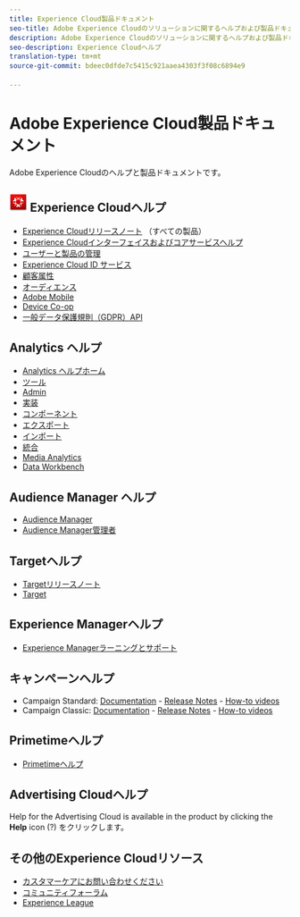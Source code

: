 ```yaml
---
title: Experience Cloud製品ドキュメント
seo-title: Adobe Experience Cloudのソリューションに関するヘルプおよび製品ドキュメントです。
description: Adobe Experience Cloudのソリューションに関するヘルプおよび製品ドキュメントです。
seo-description: Experience Cloudヘルプ
translation-type: tm+mt
source-git-commit: bdeec0dfde7c5415c921aaea4303f3f08c6894e9

---
```



# Adobe Experience Cloud製品ドキュメント

Adobe Experience Cloudのヘルプと製品ドキュメントです。

## ![](assets/experience_cloud_appicon_32.png) Experience Cloudヘルプ

* [Experience Cloudリリースノート](https://docs.adobe.com/content/help/en/release-notes/experience-cloud/current.html) （すべての製品）
* [Experience Cloudインターフェイスおよびコアサービスヘルプ](https://docs.adobe.com/content/help/en/core-services/interface/experience-cloud.html)
* [ユーザーと製品の管理](https://docs.adobe.com/content/help/en/core-services/interface/manage-users-and-products/admin-getting-started.html)
* [Experience Cloud ID サービス](https://docs.adobe.com/content/help/en/id-service/using/home.html)
* [顧客属性](https://docs.adobe.com/content/help/en/core-services/interface/customer-attributes/attributes.html)
* [オーディエンス](https://docs.adobe.com/content/help/en/core-services/interface/audiences/audience-library.html)
* [Adobe Mobile](https://docs.adobe.com/content/help/en/mobile-services/using/home.html)
* [Device Co-op](https://docs.adobe.com/content/help/en/device-co-op/using/home.html)
* [一般データ保護規則（GDPR）API](https://www.adobe.io/apis/experiencecloud/gdpr.html)

## Analytics ヘルプ

* [Analytics ヘルプホーム](https://docs.adobe.com/content/help/en/analytics/landing/home.html)
* [ツール](https://docs.adobe.com/content/help/en/analytics/analyze/home.html)
* [Admin](https://docs.adobe.com/content/help/en/analytics/admin/home.html)
* [実装](https://docs.adobe.com/content/help/en/analytics/implementation/home.html)
* [コンポーネント](https://docs.adobe.com/content/help/en/analytics/components/home.html)
* [エクスポート](https://docs.adobe.com/content/help/en/analytics/export/home.html)
* [インポート](https://docs.adobe.com/content/help/en/analytics/import/home.html)
* [統合](https://docs.adobe.com/content/help/en/analytics/integration/home.html)
* [Media Analytics](https://docs.adobe.com/content/help/en/media-analytics/using/media-overview.html)
* [Data Workbench](https://marketing.adobe.com/resources/help/en_US/insight/)

## Audience Manager ヘルプ

* [Audience Manager](https://marketing.adobe.com/resources/help/en_US/aam/)
* [Audience Manager管理者](https://marketing.adobe.com/resources/help/en_US/aam/admin/index.html)

## Targetヘルプ

* [Targetリリースノート](https://docs.adobe.com/content/help/en/target/using/release-notes/release-notes.html)
* [Target](https://docs.adobe.com/content/help/en/target/using/target-home.html)

## Experience Managerヘルプ

* [Experience Managerラーニングとサポート](https://helpx.adobe.com/support/experience-manager.html)

## キャンペーンヘルプ

* Campaign Standard: [Documentation](https://helpx.adobe.com/support/campaign/standard.html) - [Release Notes](https://docs.adobe.com/content/help/en/campaign-standard/using/release-notes/release-notes.html) - [How-to videos](https://docs.adobe.com/content/help/en/campaign-learn/campaign-standard-tutorials/overview.html)
* Campaign Classic: [Documentation](https://helpx.adobe.com/support/campaign/classic.html) - [Release Notes](https://docs.campaign.adobe.com/doc/AC/en/RN.html) - [How-to videos](https://docs.adobe.com/content/help/en/campaign-learn/campaign-classic-tutorials/overview.html)

## Primetimeヘルプ

* [Primetimeヘルプ](http://help.adobe.com/en_US/primetime/)

## Advertising Cloudヘルプ

Help for the Advertising Cloud is available in the product by clicking the **Help** icon (?) をクリックします。

## その他のExperience Cloudリソース

* [カスタマーケアにお問い合わせください](https://helpx.adobe.com/contact/enterprise-support.ec.html)
* [コミュニティフォーラム](https://forums.adobe.com/community/experience-cloud)
* [Experience League](https://landing.adobe.com/experience-league/)